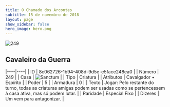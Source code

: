```yaml
---
title: O Chamado dos Arcontes
subtitle: 15 de novembro de 2018
layout: page
show_sidebar: false
hero_image: hero.png
---
```


![249](https://cdn.keyforgegame.com/media/card_front/pt/341_249_8MXMCQ93R9CJ_pt.png)

## Cavaleiro da Guerra

|----|----|
| ID | 8c062726-1b94-408d-9d5e-e5face248ea0 |
| Número | 249 |
| Casa | ![Sanctum](https://archonarcana.com/images/thumb/c/c7/Sanctum.png/22px-Sanctum.png "Santuário") |
| Tipo | Criatura |
| Atributos | Cavalgador • Espírito |
| Poder | 5 |
| Armadura | 0 |
| Texto | Jogar: Pelo restante do turno, todas as criaturas amigas podem ser usadas como se pertencessem à casa ativa, mas só podem lutar. |
| Raridade | Especial Fixo |
| Dizeres | Um vem para antagonizar. |
